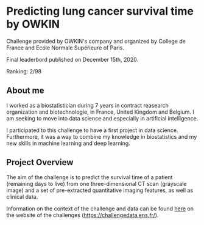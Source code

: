 # Predicting lung cancer survival time by OWKIN

Challenge provided by OWKIN's company and organized by College de France and Ecole Normale Supérieure of Paris.

Final leaderbord published on December 15th, 2020.

Ranking: 2/98 

## About me
I worked as a biostatistician during 7 years in contract reasearch organization and biotechnologie, in France, United Kingdom and Belgium.
I am seeking to move into data science and especially in artificial intelligence.

I participated to this challenge to have a first project in data science. Furthermore, it was a way to combine my knowledge in biostatistics and my new skills in machine learning and deep learning.

## Project Overview

The aim of the challenge is to predict the survival time of a patient (remaining days to live) from one three-dimensional CT scan (grayscale image) and a set of pre-extracted quantitative imaging features, as well as clinical data.

Information on the context of the challenge and data can be found [here](https://challengedata.ens.fr/participants/challenges/33/) on the website of the challenges (https://challengedata.ens.fr/).
 
